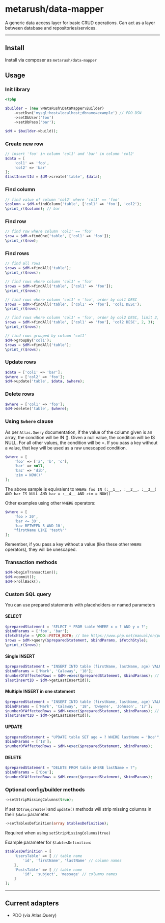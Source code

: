 # metarush/data-mapper

A generic data access layer for basic CRUD operations.
Can act as a layer between database and repositories/services.

---

## Install

Install via composer as `metarush/data-mapper`

## Usage

### Init library

```php
<?php

$builder = (new \MetaRush\DataMapper\Builder)
    ->setDsn('mysql:host=localhost;dbname=example') // PDO DSN
    ->setDbUser('foo')
    ->setDbPass('bar');

$dM = $builder->build();
```

### Create new row

```php
// insert 'foo' in column 'col1' and 'bar' in column 'col2'
$data = [
    'col1' => 'foo',
    'col2' => 'bar'
];
$lastInsertId = $dM->create('table', $data);
```

### Find column

```php
// find value of column 'col2' where 'col1' == 'foo'
$column = $dM->findColumn('table', ['col1' => 'foo'], 'col2');
\print_r($column); // bar
```

### Find row

```php
// find row where column 'col1' == 'foo'
$row = $dM->findOne('table', ['col1' => 'foo']);
\print_r($row);
```

### Find rows

```php
// find all rows
$rows = $dM->findAll('table');
\print_r($rows);

// find rows where column 'col1' = 'foo'
$rows = $dM->findAll('table', ['col1' => 'foo']);
\print_r($rows);

// find rows where column 'col1' = 'foo', order by col1 DESC
$rows = $dM->findAll('table', ['col1' => 'foo'], 'col1 DESC');
\print_r($rows);

// find rows where column 'col1' = 'foo', order by col2 DESC, limit 2, offset 3
$rows = $dM->findAll('table', ['col1' => 'foo'], 'col2 DESC', 2, 3);
\print_r($rows);

// find rows grouped by column 'col1'
$dM->groupBy('col1');
$rows = $dM->findAll('table');
\print_r($rows);
```

### Update rows

```php
$data = ['col1' => 'bar'];
$where = ['col2' => 'foo'];
$dM->update('table', $data, $where);
```

### Delete rows

```php
$where = ['col1' => 'foo'];
$dM->delete('table', $where);
```

### Using `$where` clause

As per `Atlas.Query` documentation, if the value of the column given is an array, the condition will be IN (). Given a null value, the condition will be IS NULL. For all other values, the condition will be =. If you pass a key without a value, that key will be used as a raw unescaped condition.

```php
$where = [
    'foo' => ['a', 'b', 'c'],
    'bar' => null,
    'baz' => 'dib',
    'zim = NOW()'
];
```

The above sample is equivalent to
`WHERE foo IN (:__1__, :__2__, :__3__) AND bar IS NULL AND baz = :__4__ AND zim = NOW()`

Other examples using other `WHERE` operators:

```php
$where = [
    'foo > 20',
    'bar <= 30',
    'baz BETWEEN 5 AND 10',
    "firstName LIKE 'test%'"
];
```

Remember, if you pass a key without a value (like these other `WHERE` operators), they will be unescaped.

### Transaction methods

```php
$dM->beginTransaction();
$dM->commit();
$dM->rollBack();
```

### Custom SQL query

You can use prepared statements with placeholders or named parameters

#### SELECT

```php
$preparedStatement = 'SELECT * FROM table WHERE x = ? AND y = ?';
$bindParams = ['foo', 'bar'];
$fetchStyle = \PDO::FETCH_BOTH; // See https://www.php.net/manual/en/pdostatement.fetch.php for options. Default: \PDO::FETCH_BOTH
$rows = $dM->query($preparedStatement, $bindParams, $fetchStyle);
\print_r($rows);
```

#### Single INSERT

```php
$preparedStatement = "INSERT INTO table (firstName, lastName, age) VALUES (?, ?, ?)";
$bindParams = ['Mark', 'Calaway', '18'];
$numberOfAffectedRows = $dM->exec($preparedStatement, $bindParams); // returns 1
$lastInsertID = $dM->getLastInsertId();
```

#### Multiple INSERT in one statement

```php
$preparedStatement = "INSERT INTO table (firstName, lastName, age) VALUES (?, ?, ?), (?, ?, ?)";
$bindParams = ['Mark', 'Calaway', '18', 'Dwayne', 'Johnson', '17'];
$numberOfAffectedRows = $dM->exec($preparedStatement, $bindParams); // returns 2
$lastInsertID = $dM->getLastInsertId();
```
#### UPDATE

```php
$preparedStatement = "UPDATE table SET age = ? WHERE lastName = 'Doe'";
$bindParams = ['18'];
$numberOfAffectedRows = $dM->exec($preparedStatement, $bindParams);
```

#### DELETE

```php
$preparedStatement = "DELETE FROM table WHERE lastName = ?";
$bindParams = ['Doe'];
$numberOfAffectedRows = $dM->exec($preparedStatement, $bindParams);
```

### Optional config/builder methods

```php
->setStripMissingColumns(true);
```

If set to`true`,`create()`and `update()` methods will strip missing columns in their `$data`  parameter.

```php
->setTablesDefinition(array $tablesDefinition);
```

Required when using `setStripMissingColumns(true)`

Example parameter for `$tablesDefinition`:

```php
$tablesDefinition = [
    'UsersTable' => [ // table name
        'id', 'firstName', 'lastName' // column names
    ],
    'PostsTable' => [ // table name
        'id', 'subject', 'message' // columns names
    ]
];
```

---

## Current adapters

- PDO (via Atlas.Query)
